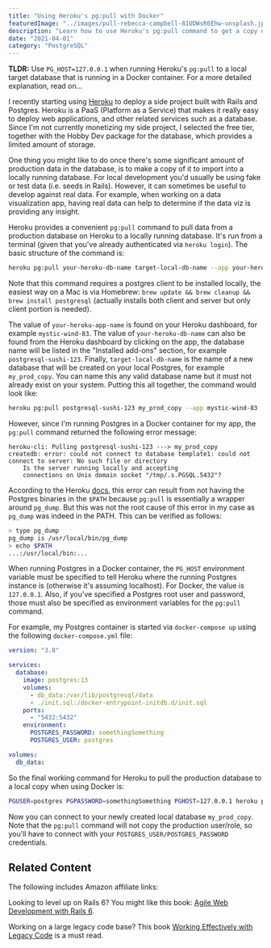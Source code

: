 ```yaml
---
title: "Using Heroku's pg:pull with Docker"
featuredImage: "../images/pull-rebecca-campbell-81UDWsR6Ehw-unsplash.jpg"
description: "Learn how to use Heroku's pg:pull command to get a copy of your production data when running Postgres locally in a Docker container."
date: "2021-04-01"
category: "PostgreSQL"
---
```


**TLDR:** Use `PG_HOST=127.0.0.1` when running Heroku's `pg:pull` to a local target database that is running in a Docker container. For a more detailed explanation, read on...

I recently starting using [Heroku](https://www.heroku.com/) to deploy a side project built with Rails and Postgres. Heroku is a PaaS (Platform as a Service) that makes it really easy to deploy web applications, and other related services such as a database. Since I'm not currently monetizing my side project, I selected the free tier, together with the Hobby Dev package for the database, which provides a limited amount of storage.

One thing you might like to do once there's some significant amount of production data in the database, is to make a copy of it to import into a locally running database. For local development you'd usually be using fake or test data (i.e. seeds in Rails). However, it can sometimes be useful to develop against real data. For example, when working on a data visualization app, having real data can help to determine if the data viz is providing any insight.

Heroku provides a convenient `pg:pull` command to pull data from a production database on Heroku to a locally running database. It's run from a terminal (given that you've already authenticated via `heroku login`). The basic structure of the command is:

```bash
heroku pg:pull your-heroku-db-name target-local-db-name --app your-heroku-app-name
```

Note that this command requires a postgres client to be installed locally, the easiest way on a Mac is via Homebrew: `brew update && brew cleanup && brew install postgresql` (actually installs both client and server but only client portion is needed).

The value of `your-heroku-app-name` is found on your Heroku dashboard, for example `mystic-wind-83`. The value of `your-heroku-db-name` can also be found from the Heroku dashboard by clicking on the app, the database name will be listed in the "Installed add-ons" section, for example `postgresql-sushi-123`. Finally, `target-local-db-name` is the name of a new database that will be created on your local Postgres, for example `my_prod_copy`. You can name this any valid database name but it must not already exist on your system. Putting this all together, the command would look like:

```bash
heroku pg:pull postgresql-sushi-123 my_prod_copy --app mystic-wind-83
```

However, since I'm running Postgres in a Docker container for my app, the `pg:pull` command returned the following error message:

```
heroku-cli: Pulling postgresql-sushi-123 ---> my_prod_copy
createdb: error: could not connect to database template1: could not connect to server: No such file or directory
	Is the server running locally and accepting
	connections on Unix domain socket "/tmp/.s.PGSQL.5432"?
```

According to the Heroku [docs](https://devcenter.heroku.com/articles/heroku-postgresql#pg-push-and-pg-pull), this error can result from not having the Postgres binaries in the `$PATH` because `pg:pull` is essentially a wrapper around `pg_dump`. But this was not the root cause of this error in my case as `pg_dump` was indeed in the PATH. This can be verified as follows:

```bash
> type pg_dump
pg_dump is /usr/local/bin/pg_dump
> echo $PATH
...:/usr/local/bin:...
```

When running Postgres in a Docker container, the `PG_HOST` environment variable must be specified to tell Heroku where the running Postgres instance is (otherwise it's assuming localhost). For Docker, the value is `127.0.0.1`. Also, if you've specified a Postgres root user and password, those must also be specified as environment variables for the `pg:pull` command.

For example, my Postgres container is started via `docker-compose up` using the following `docker-compose.yml` file:

```yml
version: "3.8"

services:
  database:
    image: postgres:13
    volumes:
      - db_data:/var/lib/postgresql/data
      - ./init.sql:/docker-entrypoint-initdb.d/init.sql
    ports:
      - "5432:5432"
    environment:
      POSTGRES_PASSWORD: somethingSomething
      POSTGRES_USER: postgres

volumes:
  db_data:
```

So the final working command for Heroku to pull the production database to a local copy when using Docker is:

```bash
PGUSER=postgres PGPASSWORD=somethingSomething PGHOST=127.0.0.1 heroku pg:pull postgresql-sushi-123 my_prod_copy --app mystic-wind-83
```

Now you can connect to your newly created local database `my_prod_copy`. Note that the `pg:pull` command will not copy the production user/role, so you'll have to connect with your `POSTGRES_USER/POSTGRES_PASSWORD` credentials.

## Related Content

The following includes Amazon affiliate links:

Looking to level up on Rails 6? You might like this book: [Agile Web Development with Rails 6](https://amzn.to/3wS8GNA).

Working on a large legacy code base? This book [Working Effectively with Legacy Code](https://amzn.to/3accwHF) is a must read.